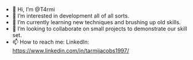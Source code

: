 - 👋 Hi, I’m @T4rmi
- 👀 I’m interested in development all of all sorts.
- 🌱 I’m currently learning new techniques and brushing up old skills.
- 💞️ I’m looking to collaborate on small projects to demonstrate our skill set.
- 📫 How to reach me: LinkedIn: https://www.linkedin.com/in/tarmijacobs1997/

<!---
T4rmi/T4rmi is a ✨ special ✨ repository because its `README.md` (this file) appears on your GitHub profile.
You can click the Preview link to take a look at your changes.
--->
